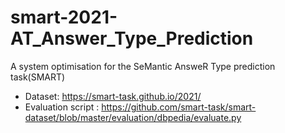 # smart-2021-AT_Answer_Type_Prediction
A system optimisation for the SeMantic AnsweR Type prediction task(SMART)

- Dataset: https://smart-task.github.io/2021/
- Evaluation script : https://github.com/smart-task/smart-dataset/blob/master/evaluation/dbpedia/evaluate.py
